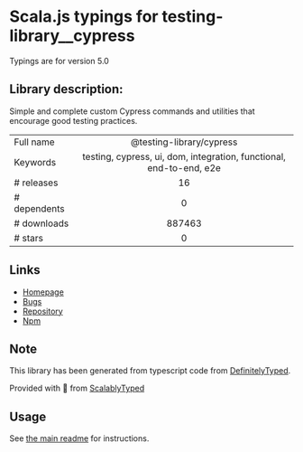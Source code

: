 
# Scala.js typings for testing-library__cypress

Typings are for version 5.0

## Library description:
Simple and complete custom Cypress commands and utilities that encourage good testing practices.

|                    |                 |
| ------------------ | :-------------: |
| Full name          | @testing-library/cypress |
| Keywords           | testing, cypress, ui, dom, integration, functional, end-to-end, e2e |
| # releases         | 16 |
| # dependents       | 0 |
| # downloads        | 887463 |
| # stars            | 0 |

## Links
- [Homepage](https://github.com/kentcdodds/cypress-testing-library#readme)
- [Bugs](https://github.com/kentcdodds/cypress-testing-library/issues)
- [Repository](https://github.com/kentcdodds/cypress-testing-library)
- [Npm](https://www.npmjs.com/package/%40testing-library%2Fcypress)
    


## Note
This library has been generated from typescript code from [DefinitelyTyped](https://definitelytyped.org).

Provided with :purple_heart: from [ScalablyTyped](https://github.com/oyvindberg/ScalablyTyped)

## Usage
See [the main readme](../../readme.md) for instructions.


